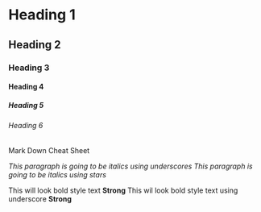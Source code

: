 <!--Heading -->

# Heading 1
## Heading 2
### Heading 3
#### Heading 4
##### Heading 5
###### Heading 6
Mark Down Cheat Sheet


<!-- Italics -->
_This paragraph is going to be italics using underscores_
*This paragraph is going to be italics using stars*


<!-- Strong -->
This will look bold style text **Strong**
This wil look bold style text using underscore __Strong__
